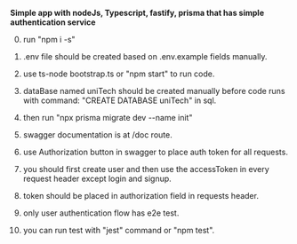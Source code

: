 <b> Simple app with nodeJs, Typescript, fastify, prisma that has simple authentication service </b>

0. run "npm i -s"

1. .env file should be created based on .env.example fields manually.

2. use ts-node bootstrap.ts or "npm start" to run code.

3. dataBase named uniTech should be created manually before code runs with command: "CREATE DATABASE uniTech" in sql.

4. then run "npx prisma migrate dev --name init"

5. swagger documentation is at /doc route.

6. use Authorization button in swagger to place auth token for all requests.

7. you should first create user and then use the accessToken in every request header except login and signup.

8. token should be placed in authorization field in requests header.

9. only user authentication flow has e2e test.

10. you can run test with "jest" command or "npm test".
